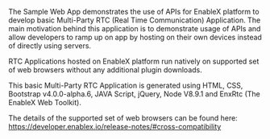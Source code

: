 The Sample Web App demonstrates the use of APIs for EnableX platform to develop basic Multi-Party RTC (Real Time Communication) Application. The main motivation behind this application is to demonstrate usage of APIs and allow developers to ramp up on app by hosting on their own devices instead of directly using servers.

RTC Applications hosted on EnableX platform run natively on supported set of web browsers without any additional plugin downloads.

This basic Multi-Party RTC Application is generated using HTML, CSS, Bootstrap v4.0.0-alpha.6, JAVA Script, jQuery, Node V8.9.1 and EnxRtc (The EnableX Web Toolkit).

The details of the supported set of web browsers can be found here: https://developer.enablex.io/release-notes/#cross-compatibility

